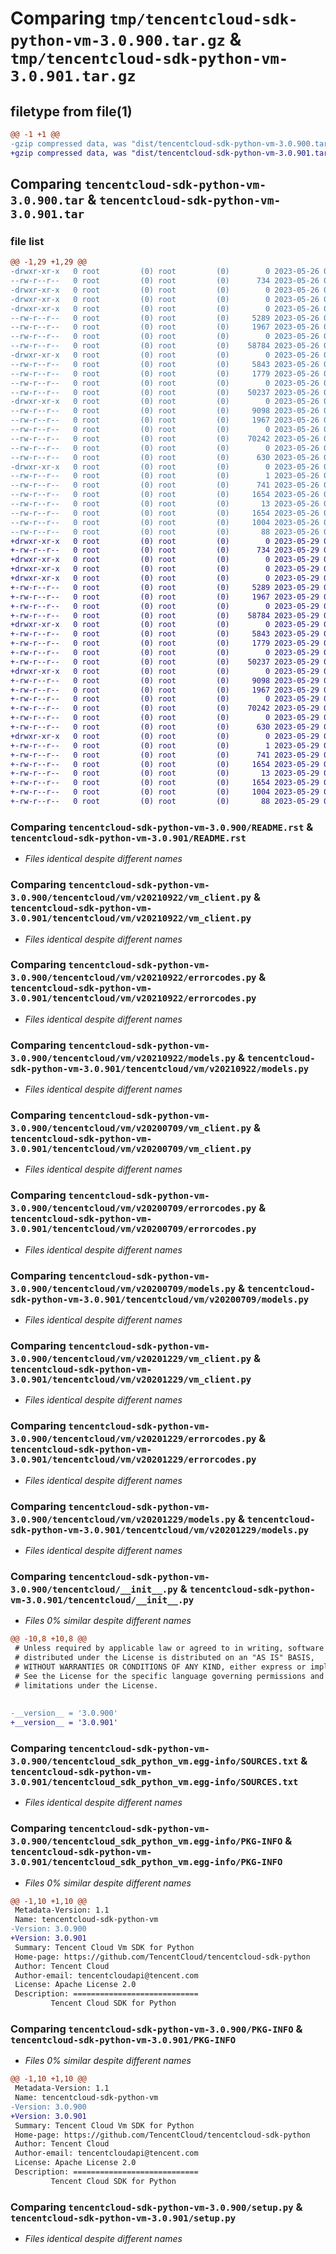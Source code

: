 # Comparing `tmp/tencentcloud-sdk-python-vm-3.0.900.tar.gz` & `tmp/tencentcloud-sdk-python-vm-3.0.901.tar.gz`

## filetype from file(1)

```diff
@@ -1 +1 @@
-gzip compressed data, was "dist/tencentcloud-sdk-python-vm-3.0.900.tar", last modified: Fri May 26 02:31:41 2023, max compression
+gzip compressed data, was "dist/tencentcloud-sdk-python-vm-3.0.901.tar", last modified: Mon May 29 02:40:53 2023, max compression
```

## Comparing `tencentcloud-sdk-python-vm-3.0.900.tar` & `tencentcloud-sdk-python-vm-3.0.901.tar`

### file list

```diff
@@ -1,29 +1,29 @@
-drwxr-xr-x   0 root         (0) root         (0)        0 2023-05-26 02:31:41.000000 tencentcloud-sdk-python-vm-3.0.900/
--rw-r--r--   0 root         (0) root         (0)      734 2023-05-26 02:31:41.000000 tencentcloud-sdk-python-vm-3.0.900/README.rst
-drwxr-xr-x   0 root         (0) root         (0)        0 2023-05-26 02:31:41.000000 tencentcloud-sdk-python-vm-3.0.900/tencentcloud/
-drwxr-xr-x   0 root         (0) root         (0)        0 2023-05-26 02:31:41.000000 tencentcloud-sdk-python-vm-3.0.900/tencentcloud/vm/
-drwxr-xr-x   0 root         (0) root         (0)        0 2023-05-26 02:31:41.000000 tencentcloud-sdk-python-vm-3.0.900/tencentcloud/vm/v20210922/
--rw-r--r--   0 root         (0) root         (0)     5289 2023-05-26 02:31:41.000000 tencentcloud-sdk-python-vm-3.0.900/tencentcloud/vm/v20210922/vm_client.py
--rw-r--r--   0 root         (0) root         (0)     1967 2023-05-26 02:31:41.000000 tencentcloud-sdk-python-vm-3.0.900/tencentcloud/vm/v20210922/errorcodes.py
--rw-r--r--   0 root         (0) root         (0)        0 2023-05-26 02:31:41.000000 tencentcloud-sdk-python-vm-3.0.900/tencentcloud/vm/v20210922/__init__.py
--rw-r--r--   0 root         (0) root         (0)    58784 2023-05-26 02:31:41.000000 tencentcloud-sdk-python-vm-3.0.900/tencentcloud/vm/v20210922/models.py
-drwxr-xr-x   0 root         (0) root         (0)        0 2023-05-26 02:31:41.000000 tencentcloud-sdk-python-vm-3.0.900/tencentcloud/vm/v20200709/
--rw-r--r--   0 root         (0) root         (0)     5843 2023-05-26 02:31:41.000000 tencentcloud-sdk-python-vm-3.0.900/tencentcloud/vm/v20200709/vm_client.py
--rw-r--r--   0 root         (0) root         (0)     1779 2023-05-26 02:31:41.000000 tencentcloud-sdk-python-vm-3.0.900/tencentcloud/vm/v20200709/errorcodes.py
--rw-r--r--   0 root         (0) root         (0)        0 2023-05-26 02:31:41.000000 tencentcloud-sdk-python-vm-3.0.900/tencentcloud/vm/v20200709/__init__.py
--rw-r--r--   0 root         (0) root         (0)    50237 2023-05-26 02:31:41.000000 tencentcloud-sdk-python-vm-3.0.900/tencentcloud/vm/v20200709/models.py
-drwxr-xr-x   0 root         (0) root         (0)        0 2023-05-26 02:31:41.000000 tencentcloud-sdk-python-vm-3.0.900/tencentcloud/vm/v20201229/
--rw-r--r--   0 root         (0) root         (0)     9098 2023-05-26 02:31:41.000000 tencentcloud-sdk-python-vm-3.0.900/tencentcloud/vm/v20201229/vm_client.py
--rw-r--r--   0 root         (0) root         (0)     1967 2023-05-26 02:31:41.000000 tencentcloud-sdk-python-vm-3.0.900/tencentcloud/vm/v20201229/errorcodes.py
--rw-r--r--   0 root         (0) root         (0)        0 2023-05-26 02:31:41.000000 tencentcloud-sdk-python-vm-3.0.900/tencentcloud/vm/v20201229/__init__.py
--rw-r--r--   0 root         (0) root         (0)    70242 2023-05-26 02:31:41.000000 tencentcloud-sdk-python-vm-3.0.900/tencentcloud/vm/v20201229/models.py
--rw-r--r--   0 root         (0) root         (0)        0 2023-05-26 02:31:41.000000 tencentcloud-sdk-python-vm-3.0.900/tencentcloud/vm/__init__.py
--rw-r--r--   0 root         (0) root         (0)      630 2023-05-26 02:31:41.000000 tencentcloud-sdk-python-vm-3.0.900/tencentcloud/__init__.py
-drwxr-xr-x   0 root         (0) root         (0)        0 2023-05-26 02:31:41.000000 tencentcloud-sdk-python-vm-3.0.900/tencentcloud_sdk_python_vm.egg-info/
--rw-r--r--   0 root         (0) root         (0)        1 2023-05-26 02:31:41.000000 tencentcloud-sdk-python-vm-3.0.900/tencentcloud_sdk_python_vm.egg-info/dependency_links.txt
--rw-r--r--   0 root         (0) root         (0)      741 2023-05-26 02:31:41.000000 tencentcloud-sdk-python-vm-3.0.900/tencentcloud_sdk_python_vm.egg-info/SOURCES.txt
--rw-r--r--   0 root         (0) root         (0)     1654 2023-05-26 02:31:41.000000 tencentcloud-sdk-python-vm-3.0.900/tencentcloud_sdk_python_vm.egg-info/PKG-INFO
--rw-r--r--   0 root         (0) root         (0)       13 2023-05-26 02:31:41.000000 tencentcloud-sdk-python-vm-3.0.900/tencentcloud_sdk_python_vm.egg-info/top_level.txt
--rw-r--r--   0 root         (0) root         (0)     1654 2023-05-26 02:31:41.000000 tencentcloud-sdk-python-vm-3.0.900/PKG-INFO
--rw-r--r--   0 root         (0) root         (0)     1004 2023-05-26 02:31:41.000000 tencentcloud-sdk-python-vm-3.0.900/setup.py
--rw-r--r--   0 root         (0) root         (0)       88 2023-05-26 02:31:41.000000 tencentcloud-sdk-python-vm-3.0.900/setup.cfg
+drwxr-xr-x   0 root         (0) root         (0)        0 2023-05-29 02:40:53.000000 tencentcloud-sdk-python-vm-3.0.901/
+-rw-r--r--   0 root         (0) root         (0)      734 2023-05-29 02:40:53.000000 tencentcloud-sdk-python-vm-3.0.901/README.rst
+drwxr-xr-x   0 root         (0) root         (0)        0 2023-05-29 02:40:53.000000 tencentcloud-sdk-python-vm-3.0.901/tencentcloud/
+drwxr-xr-x   0 root         (0) root         (0)        0 2023-05-29 02:40:53.000000 tencentcloud-sdk-python-vm-3.0.901/tencentcloud/vm/
+drwxr-xr-x   0 root         (0) root         (0)        0 2023-05-29 02:40:53.000000 tencentcloud-sdk-python-vm-3.0.901/tencentcloud/vm/v20210922/
+-rw-r--r--   0 root         (0) root         (0)     5289 2023-05-29 02:40:53.000000 tencentcloud-sdk-python-vm-3.0.901/tencentcloud/vm/v20210922/vm_client.py
+-rw-r--r--   0 root         (0) root         (0)     1967 2023-05-29 02:40:53.000000 tencentcloud-sdk-python-vm-3.0.901/tencentcloud/vm/v20210922/errorcodes.py
+-rw-r--r--   0 root         (0) root         (0)        0 2023-05-29 02:40:53.000000 tencentcloud-sdk-python-vm-3.0.901/tencentcloud/vm/v20210922/__init__.py
+-rw-r--r--   0 root         (0) root         (0)    58784 2023-05-29 02:40:53.000000 tencentcloud-sdk-python-vm-3.0.901/tencentcloud/vm/v20210922/models.py
+drwxr-xr-x   0 root         (0) root         (0)        0 2023-05-29 02:40:53.000000 tencentcloud-sdk-python-vm-3.0.901/tencentcloud/vm/v20200709/
+-rw-r--r--   0 root         (0) root         (0)     5843 2023-05-29 02:40:53.000000 tencentcloud-sdk-python-vm-3.0.901/tencentcloud/vm/v20200709/vm_client.py
+-rw-r--r--   0 root         (0) root         (0)     1779 2023-05-29 02:40:53.000000 tencentcloud-sdk-python-vm-3.0.901/tencentcloud/vm/v20200709/errorcodes.py
+-rw-r--r--   0 root         (0) root         (0)        0 2023-05-29 02:40:53.000000 tencentcloud-sdk-python-vm-3.0.901/tencentcloud/vm/v20200709/__init__.py
+-rw-r--r--   0 root         (0) root         (0)    50237 2023-05-29 02:40:53.000000 tencentcloud-sdk-python-vm-3.0.901/tencentcloud/vm/v20200709/models.py
+drwxr-xr-x   0 root         (0) root         (0)        0 2023-05-29 02:40:53.000000 tencentcloud-sdk-python-vm-3.0.901/tencentcloud/vm/v20201229/
+-rw-r--r--   0 root         (0) root         (0)     9098 2023-05-29 02:40:53.000000 tencentcloud-sdk-python-vm-3.0.901/tencentcloud/vm/v20201229/vm_client.py
+-rw-r--r--   0 root         (0) root         (0)     1967 2023-05-29 02:40:53.000000 tencentcloud-sdk-python-vm-3.0.901/tencentcloud/vm/v20201229/errorcodes.py
+-rw-r--r--   0 root         (0) root         (0)        0 2023-05-29 02:40:53.000000 tencentcloud-sdk-python-vm-3.0.901/tencentcloud/vm/v20201229/__init__.py
+-rw-r--r--   0 root         (0) root         (0)    70242 2023-05-29 02:40:53.000000 tencentcloud-sdk-python-vm-3.0.901/tencentcloud/vm/v20201229/models.py
+-rw-r--r--   0 root         (0) root         (0)        0 2023-05-29 02:40:53.000000 tencentcloud-sdk-python-vm-3.0.901/tencentcloud/vm/__init__.py
+-rw-r--r--   0 root         (0) root         (0)      630 2023-05-29 02:40:53.000000 tencentcloud-sdk-python-vm-3.0.901/tencentcloud/__init__.py
+drwxr-xr-x   0 root         (0) root         (0)        0 2023-05-29 02:40:53.000000 tencentcloud-sdk-python-vm-3.0.901/tencentcloud_sdk_python_vm.egg-info/
+-rw-r--r--   0 root         (0) root         (0)        1 2023-05-29 02:40:53.000000 tencentcloud-sdk-python-vm-3.0.901/tencentcloud_sdk_python_vm.egg-info/dependency_links.txt
+-rw-r--r--   0 root         (0) root         (0)      741 2023-05-29 02:40:53.000000 tencentcloud-sdk-python-vm-3.0.901/tencentcloud_sdk_python_vm.egg-info/SOURCES.txt
+-rw-r--r--   0 root         (0) root         (0)     1654 2023-05-29 02:40:53.000000 tencentcloud-sdk-python-vm-3.0.901/tencentcloud_sdk_python_vm.egg-info/PKG-INFO
+-rw-r--r--   0 root         (0) root         (0)       13 2023-05-29 02:40:53.000000 tencentcloud-sdk-python-vm-3.0.901/tencentcloud_sdk_python_vm.egg-info/top_level.txt
+-rw-r--r--   0 root         (0) root         (0)     1654 2023-05-29 02:40:53.000000 tencentcloud-sdk-python-vm-3.0.901/PKG-INFO
+-rw-r--r--   0 root         (0) root         (0)     1004 2023-05-29 02:40:53.000000 tencentcloud-sdk-python-vm-3.0.901/setup.py
+-rw-r--r--   0 root         (0) root         (0)       88 2023-05-29 02:40:53.000000 tencentcloud-sdk-python-vm-3.0.901/setup.cfg
```

### Comparing `tencentcloud-sdk-python-vm-3.0.900/README.rst` & `tencentcloud-sdk-python-vm-3.0.901/README.rst`

 * *Files identical despite different names*

### Comparing `tencentcloud-sdk-python-vm-3.0.900/tencentcloud/vm/v20210922/vm_client.py` & `tencentcloud-sdk-python-vm-3.0.901/tencentcloud/vm/v20210922/vm_client.py`

 * *Files identical despite different names*

### Comparing `tencentcloud-sdk-python-vm-3.0.900/tencentcloud/vm/v20210922/errorcodes.py` & `tencentcloud-sdk-python-vm-3.0.901/tencentcloud/vm/v20210922/errorcodes.py`

 * *Files identical despite different names*

### Comparing `tencentcloud-sdk-python-vm-3.0.900/tencentcloud/vm/v20210922/models.py` & `tencentcloud-sdk-python-vm-3.0.901/tencentcloud/vm/v20210922/models.py`

 * *Files identical despite different names*

### Comparing `tencentcloud-sdk-python-vm-3.0.900/tencentcloud/vm/v20200709/vm_client.py` & `tencentcloud-sdk-python-vm-3.0.901/tencentcloud/vm/v20200709/vm_client.py`

 * *Files identical despite different names*

### Comparing `tencentcloud-sdk-python-vm-3.0.900/tencentcloud/vm/v20200709/errorcodes.py` & `tencentcloud-sdk-python-vm-3.0.901/tencentcloud/vm/v20200709/errorcodes.py`

 * *Files identical despite different names*

### Comparing `tencentcloud-sdk-python-vm-3.0.900/tencentcloud/vm/v20200709/models.py` & `tencentcloud-sdk-python-vm-3.0.901/tencentcloud/vm/v20200709/models.py`

 * *Files identical despite different names*

### Comparing `tencentcloud-sdk-python-vm-3.0.900/tencentcloud/vm/v20201229/vm_client.py` & `tencentcloud-sdk-python-vm-3.0.901/tencentcloud/vm/v20201229/vm_client.py`

 * *Files identical despite different names*

### Comparing `tencentcloud-sdk-python-vm-3.0.900/tencentcloud/vm/v20201229/errorcodes.py` & `tencentcloud-sdk-python-vm-3.0.901/tencentcloud/vm/v20201229/errorcodes.py`

 * *Files identical despite different names*

### Comparing `tencentcloud-sdk-python-vm-3.0.900/tencentcloud/vm/v20201229/models.py` & `tencentcloud-sdk-python-vm-3.0.901/tencentcloud/vm/v20201229/models.py`

 * *Files identical despite different names*

### Comparing `tencentcloud-sdk-python-vm-3.0.900/tencentcloud/__init__.py` & `tencentcloud-sdk-python-vm-3.0.901/tencentcloud/__init__.py`

 * *Files 0% similar despite different names*

```diff
@@ -10,8 +10,8 @@
 # Unless required by applicable law or agreed to in writing, software
 # distributed under the License is distributed on an "AS IS" BASIS,
 # WITHOUT WARRANTIES OR CONDITIONS OF ANY KIND, either express or implied.
 # See the License for the specific language governing permissions and
 # limitations under the License.
 
 
-__version__ = '3.0.900'
+__version__ = '3.0.901'
```

### Comparing `tencentcloud-sdk-python-vm-3.0.900/tencentcloud_sdk_python_vm.egg-info/SOURCES.txt` & `tencentcloud-sdk-python-vm-3.0.901/tencentcloud_sdk_python_vm.egg-info/SOURCES.txt`

 * *Files identical despite different names*

### Comparing `tencentcloud-sdk-python-vm-3.0.900/tencentcloud_sdk_python_vm.egg-info/PKG-INFO` & `tencentcloud-sdk-python-vm-3.0.901/tencentcloud_sdk_python_vm.egg-info/PKG-INFO`

 * *Files 0% similar despite different names*

```diff
@@ -1,10 +1,10 @@
 Metadata-Version: 1.1
 Name: tencentcloud-sdk-python-vm
-Version: 3.0.900
+Version: 3.0.901
 Summary: Tencent Cloud Vm SDK for Python
 Home-page: https://github.com/TencentCloud/tencentcloud-sdk-python
 Author: Tencent Cloud
 Author-email: tencentcloudapi@tencent.com
 License: Apache License 2.0
 Description: ============================
         Tencent Cloud SDK for Python
```

### Comparing `tencentcloud-sdk-python-vm-3.0.900/PKG-INFO` & `tencentcloud-sdk-python-vm-3.0.901/PKG-INFO`

 * *Files 0% similar despite different names*

```diff
@@ -1,10 +1,10 @@
 Metadata-Version: 1.1
 Name: tencentcloud-sdk-python-vm
-Version: 3.0.900
+Version: 3.0.901
 Summary: Tencent Cloud Vm SDK for Python
 Home-page: https://github.com/TencentCloud/tencentcloud-sdk-python
 Author: Tencent Cloud
 Author-email: tencentcloudapi@tencent.com
 License: Apache License 2.0
 Description: ============================
         Tencent Cloud SDK for Python
```

### Comparing `tencentcloud-sdk-python-vm-3.0.900/setup.py` & `tencentcloud-sdk-python-vm-3.0.901/setup.py`

 * *Files identical despite different names*

